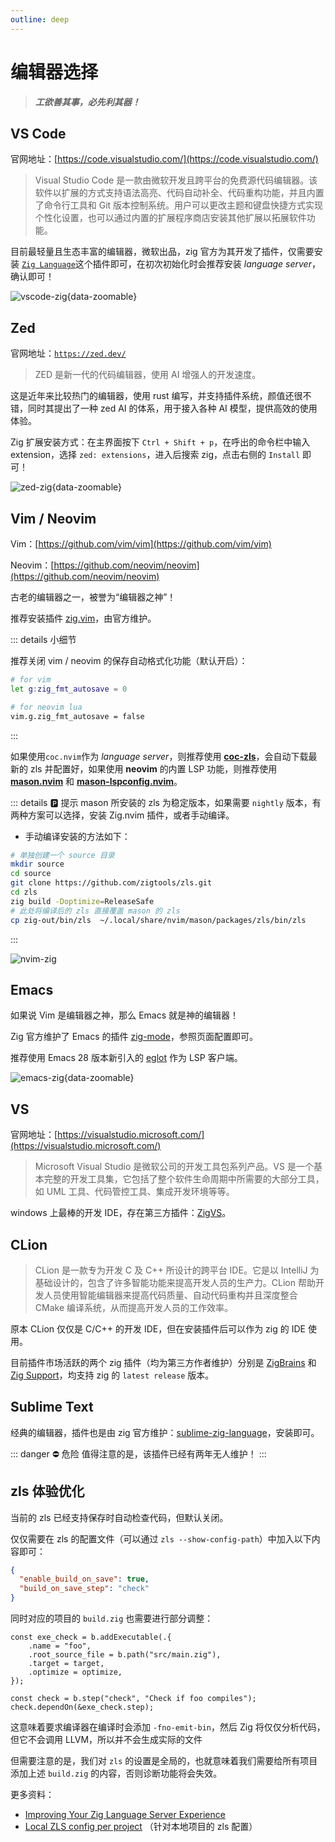 ```yaml
---
outline: deep
---
```


# 编辑器选择

> **_工欲善其事，必先利其器！_**

## VS Code

官网地址：[https://code.visualstudio.com/](https://code.visualstudio.com/)

> Visual Studio Code 是一款由微软开发且跨平台的免费源代码编辑器。该软件以扩展的方式支持语法高亮、代码自动补全、代码重构功能，并且内置了命令行工具和 Git 版本控制系统。用户可以更改主题和键盘快捷方式实现个性化设置，也可以通过内置的扩展程序商店安装其他扩展以拓展软件功能。

目前最轻量且生态丰富的编辑器，微软出品，zig 官方为其开发了插件，仅需要安装 [`Zig Language`](https://marketplace.visualstudio.com/items?itemName=ziglang.vscode-zig)这个插件即可，在初次初始化时会推荐安装 _language server_，确认即可！

![vscode-zig](/picture/basic/vscode-zig.png){data-zoomable}

## Zed

官网地址：[`https://zed.dev/`](https://zed.dev/)

> ZED 是新一代的代码编辑器，使用 AI 增强人的开发速度。

这是近年来比较热门的编辑器，使用 rust 编写，并支持插件系统，颜值还很不错，同时其提出了一种 zed AI 的体系，用于接入各种 AI 模型，提供高效的使用体验。

Zig 扩展安装方式：在主界面按下 `Ctrl + Shift + p`，在呼出的命令栏中输入 extension，选择 `zed: extensions`，进入后搜索 zig，点击右侧的 `Install` 即可！

![zed-zig](/picture/basic/zed-zig.png){data-zoomable}

## Vim / Neovim

Vim：[https://github.com/vim/vim](https://github.com/vim/vim)

Neovim：[https://github.com/neovim/neovim](https://github.com/neovim/neovim)

古老的编辑器之一，被誉为“编辑器之神”！

推荐安装插件 [zig.vim](https://github.com/ziglang/zig.vim)，由官方维护。

::: details 小细节

推荐关闭 vim / neovim 的保存自动格式化功能（默认开启）：

```sh
# for vim
let g:zig_fmt_autosave = 0

# for neovim lua
vim.g.zig_fmt_autosave = false
```

:::

如果使用`coc.nvim`作为 _language server_，则推荐使用 [**coc-zls**](https://github.com/xiyaowong/coc-zls)，会自动下载最新的 zls 并配置好，如果使用 **neovim** 的内置 LSP 功能，则推荐使用 [**mason.nvim**](https://github.com/williamboman/mason.nvim) 和 [**mason-lspconfig.nvim**](https://github.com/williamboman/mason-lspconfig.nvim)。

::: details 🅿️ 提示
mason 所安装的 zls 为稳定版本，如果需要 `nightly` 版本，有两种方案可以选择，安装 Zig.nvim 插件，或者手动编译。

- 手动编译安装的方法如下：

```sh
# 单独创建一个 source 目录
mkdir source
cd source
git clone https://github.com/zigtools/zls.git
cd zls
zig build -Doptimize=ReleaseSafe
# 此处将编译后的 zls 直接覆盖 mason 的 zls
cp zig-out/bin/zls  ~/.local/share/nvim/mason/packages/zls/bin/zls
```

:::

![nvim-zig](/picture/basic/nvim-zig.png)

## Emacs

如果说 Vim 是编辑器之神，那么 Emacs 就是神的编辑器！

Zig 官方维护了 Emacs 的插件 [zig-mode](https://github.com/ziglang/zig-mode)，参照页面配置即可。

推荐使用 Emacs 28 版本新引入的 [eglot](https://www.gnu.org/software/emacs/manual/html_mono/eglot.html) 作为 LSP 客户端。

![emacs-zig](/picture/basic/emacs-zig.png){data-zoomable}

## VS

官网地址：[https://visualstudio.microsoft.com/](https://visualstudio.microsoft.com/)

> Microsoft Visual Studio 是微软公司的开发工具包系列产品。VS 是一个基本完整的开发工具集，它包括了整个软件生命周期中所需要的大部分工具，如 UML 工具、代码管控工具、集成开发环境等等。

windows 上最棒的开发 IDE，存在第三方插件：[ZigVS](https://marketplace.visualstudio.com/items?itemName=LuckystarStudio.ZigVS)。

## CLion

> CLion 是一款专为开发 C 及 C++ 所设计的跨平台 IDE。它是以 IntelliJ 为基础设计的，包含了许多智能功能来提高开发人员的生产力。CLion 帮助开发人员使用智能编辑器来提高代码质量、自动代码重构并且深度整合 CMake 编译系统，从而提高开发人员的工作效率。

原本 CLion 仅仅是 C/C++ 的开发 IDE，但在安装插件后可以作为 zig 的 IDE 使用。

目前插件市场活跃的两个 zig 插件（均为第三方作者维护）分别是 [ZigBrains](https://plugins.jetbrains.com/plugin/22456-zigbrains) 和 [Zig Support](https://plugins.jetbrains.com/plugin/18062-zig-support)，均支持 zig 的 `latest release` 版本。

## Sublime Text

经典的编辑器，插件也是由 zig 官方维护：[sublime-zig-language](https://github.com/ziglang/sublime-zig-language)，安装即可。

::: danger ⛔ 危险
值得注意的是，该插件已经有两年无人维护！
:::

## zls 体验优化

当前的 zls 已经支持保存时自动检查代码，但默认关闭。

仅仅需要在 zls 的配置文件（可以通过 `zls --show-config-path`）中加入以下内容即可：

```json
{
  "enable_build_on_save": true,
  "build_on_save_step": "check"
}
```

同时对应的项目的 `build.zig` 也需要进行部分调整：

```zig
const exe_check = b.addExecutable(.{
    .name = "foo",
    .root_source_file = b.path("src/main.zig"),
    .target = target,
    .optimize = optimize,
});

const check = b.step("check", "Check if foo compiles");
check.dependOn(&exe_check.step);
```

这意味着要求编译器在编译时会添加 `-fno-emit-bin`，然后 Zig 将仅仅分析代码，但它不会调用 LLVM，所以并不会生成实际的文件

但需要注意的是，我们对 `zls` 的设置是全局的，也就意味着我们需要给所有项目添加上述 `build.zig` 的内容，否则诊断功能将会失效。

更多资料：

- [Improving Your Zig Language Server Experience](https://kristoff.it/blog/improving-your-zls-experience/)
- [Local ZLS config per project](https://github.com/zigtools/zls/issues/1687) （针对本地项目的 zls 配置）
